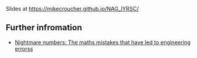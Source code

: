 Slides at https://mikecroucher.github.io/NAG_IYRSC/ 

## Further infromation 

* [Nightmare numbers: The maths mistakes that have led to engineering errorss](https://inews.co.uk/news/long-reads/maths-mistakes-engineering-errors-matt-parker-humble-pi/) 
